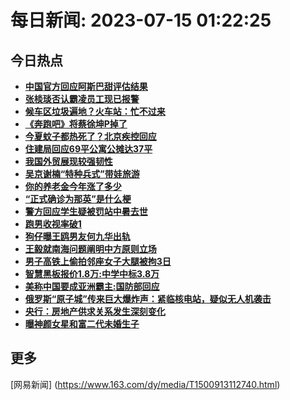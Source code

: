 
# 每日新闻: 2023-07-15 01:22:25
## 今日热点

- **[中国官方回应阿斯巴甜评估结果](https://www.163.com/search?keyword=%E4%B8%AD%E5%9B%BD%E5%AE%98%E6%96%B9%E5%9B%9E%E5%BA%94%E9%98%BF%E6%96%AF%E5%B7%B4%E7%94%9C%E8%AF%84%E4%BC%B0%E7%BB%93%E6%9E%9C)**
- **[张棪琰否认霸凌员工现已报警](https://www.163.com/search?keyword=%E5%BC%A0%E6%A3%AA%E7%90%B0%E5%90%A6%E8%AE%A4%E9%9C%B8%E5%87%8C%E5%91%98%E5%B7%A5%E7%8E%B0%E5%B7%B2%E6%8A%A5%E8%AD%A6)**
- **[候车区垃圾遍地？火车站：忙不过来](https://www.163.com/search?keyword=%E5%80%99%E8%BD%A6%E5%8C%BA%E5%9E%83%E5%9C%BE%E9%81%8D%E5%9C%B0%EF%BC%9F%E7%81%AB%E8%BD%A6%E7%AB%99%EF%BC%9A%E5%BF%99%E4%B8%8D%E8%BF%87%E6%9D%A5)**
- **[《奔跑吧》将蔡徐坤P掉了](https://www.163.com/search?keyword=%E3%80%8A%E5%A5%94%E8%B7%91%E5%90%A7%E3%80%8B%E5%B0%86%E8%94%A1%E5%BE%90%E5%9D%A4P%E6%8E%89%E4%BA%86)**
- **[今夏蚊子都热死了？北京疾控回应](https://www.163.com/search?keyword=%E4%BB%8A%E5%A4%8F%E8%9A%8A%E5%AD%90%E9%83%BD%E7%83%AD%E6%AD%BB%E4%BA%86%EF%BC%9F%E5%8C%97%E4%BA%AC%E7%96%BE%E6%8E%A7%E5%9B%9E%E5%BA%94)**
- **[住建局回应69平公寓公摊达37平](https://www.163.com/search?keyword=%E4%BD%8F%E5%BB%BA%E5%B1%80%E5%9B%9E%E5%BA%9469%E5%B9%B3%E5%85%AC%E5%AF%93%E5%85%AC%E6%91%8A%E8%BE%BE37%E5%B9%B3)**
- **[我国外贸展现较强韧性](https://www.163.com/search?keyword=%E6%88%91%E5%9B%BD%E5%A4%96%E8%B4%B8%E5%B1%95%E7%8E%B0%E8%BE%83%E5%BC%BA%E9%9F%A7%E6%80%A7)**
- **[吴京谢楠“特种兵式”带娃旅游](https://www.163.com/search?keyword=%E5%90%B4%E4%BA%AC%E8%B0%A2%E6%A5%A0%E2%80%9C%E7%89%B9%E7%A7%8D%E5%85%B5%E5%BC%8F%E2%80%9D%E5%B8%A6%E5%A8%83%E6%97%85%E6%B8%B8)**
- **[你的养老金今年涨了多少](https://www.163.com/search?keyword=%E4%BD%A0%E7%9A%84%E5%85%BB%E8%80%81%E9%87%91%E4%BB%8A%E5%B9%B4%E6%B6%A8%E4%BA%86%E5%A4%9A%E5%B0%91)**
- **[“正式确诊为那英”是什么梗](https://www.163.com/search?keyword=%E2%80%9C%E6%AD%A3%E5%BC%8F%E7%A1%AE%E8%AF%8A%E4%B8%BA%E9%82%A3%E8%8B%B1%E2%80%9D%E6%98%AF%E4%BB%80%E4%B9%88%E6%A2%97)**
- **[警方回应学生疑被罚站中暑去世](https://www.163.com/search?keyword=%E8%AD%A6%E6%96%B9%E5%9B%9E%E5%BA%94%E5%AD%A6%E7%94%9F%E7%96%91%E8%A2%AB%E7%BD%9A%E7%AB%99%E4%B8%AD%E6%9A%91%E5%8E%BB%E4%B8%96)**
- **[跑男收视率破1](https://www.163.com/search?keyword=%E8%B7%91%E7%94%B7%E6%94%B6%E8%A7%86%E7%8E%87%E7%A0%B41)**
- **[狗仔曝王鸥男友何九华出轨](https://www.163.com/search?keyword=%E7%8B%97%E4%BB%94%E6%9B%9D%E7%8E%8B%E9%B8%A5%E7%94%B7%E5%8F%8B%E4%BD%95%E4%B9%9D%E5%8D%8E%E5%87%BA%E8%BD%A8)**
- **[王毅就南海问题阐明中方原则立场](https://www.163.com/search?keyword=%E7%8E%8B%E6%AF%85%E5%B0%B1%E5%8D%97%E6%B5%B7%E9%97%AE%E9%A2%98%E9%98%90%E6%98%8E%E4%B8%AD%E6%96%B9%E5%8E%9F%E5%88%99%E7%AB%8B%E5%9C%BA)**
- **[男子高铁上偷拍邻座女子大腿被拘3日](https://www.163.com/search?keyword=%E7%94%B7%E5%AD%90%E9%AB%98%E9%93%81%E4%B8%8A%E5%81%B7%E6%8B%8D%E9%82%BB%E5%BA%A7%E5%A5%B3%E5%AD%90%E5%A4%A7%E8%85%BF%E8%A2%AB%E6%8B%983%E6%97%A5)**
- **[智慧黑板报价1.8万:中学中标3.8万](https://www.163.com/search?keyword=%E6%99%BA%E6%85%A7%E9%BB%91%E6%9D%BF%E6%8A%A5%E4%BB%B71.8%E4%B8%87+%E4%B8%AD%E5%AD%A6%E4%B8%AD%E6%A0%873.8%E4%B8%87)**
- **[美称中国要成亚洲霸主:国防部回应](https://www.163.com/search?keyword=%E7%BE%8E%E7%A7%B0%E4%B8%AD%E5%9B%BD%E8%A6%81%E6%88%90%E4%BA%9A%E6%B4%B2%E9%9C%B8%E4%B8%BB+%E5%9B%BD%E9%98%B2%E9%83%A8%E5%9B%9E%E5%BA%94)**
- **[俄罗斯“原子城”传来巨大爆炸声：紧临核电站，疑似无人机袭击](https://www.163.com/search?keyword=%E4%BF%84%E7%BD%97%E6%96%AF%E2%80%9C%E5%8E%9F%E5%AD%90%E5%9F%8E%E2%80%9D%E4%BC%A0%E6%9D%A5%E5%B7%A8%E5%A4%A7%E7%88%86%E7%82%B8%E5%A3%B0%EF%BC%9A%E7%B4%A7%E4%B8%B4%E6%A0%B8%E7%94%B5%E7%AB%99%EF%BC%8C%E7%96%91%E4%BC%BC%E6%97%A0%E4%BA%BA%E6%9C%BA%E8%A2%AD%E5%87%BB)**
- **[央行：房地产供求关系发生深刻变化](https://www.163.com/search?keyword=%E5%A4%AE%E8%A1%8C%EF%BC%9A%E6%88%BF%E5%9C%B0%E4%BA%A7%E4%BE%9B%E6%B1%82%E5%85%B3%E7%B3%BB%E5%8F%91%E7%94%9F%E6%B7%B1%E5%88%BB%E5%8F%98%E5%8C%96)**
- **[曝神颜女星和富二代未婚生子](https://www.163.com/search?keyword=%E6%9B%9D%E7%A5%9E%E9%A2%9C%E5%A5%B3%E6%98%9F%E5%92%8C%E5%AF%8C%E4%BA%8C%E4%BB%A3%E6%9C%AA%E5%A9%9A%E7%94%9F%E5%AD%90)**

## 更多
[网易新闻] (https://www.163.com/dy/media/T1500913112740.html)
